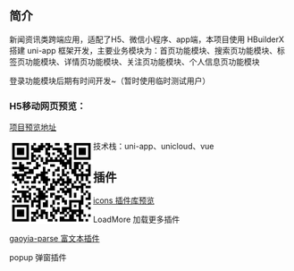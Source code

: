 ## 简介

新闻资讯类跨端应用，适配了H5、微信小程序、app端，本项目使用 HBuilderX 搭建 uni-app 框架开发，主要业务模块为：首页功能模块、搜索页功能模块、标签页功能模块、详情页功能模块、关注页功能模块、个人信息页功能模块

登录功能模块后期有时间开发~（暂时使用临时测试用户）

### H5移动网页预览：

[项目预览地址](https://static-4ad7710e-8d5f-4da8-a504-5576b9ef6af6.bspapp.com/)

<img src="\static\nothing-news-QR code.png" style="zoom:50%;" align="left"/>

技术栈：uni-app、unicloud、vue

## 插件

[icons 插件库预览](https://uniapp.dcloud.io/h5/pages/extUI/icons/icons)

LoadMore 加载更多插件

 [gaoyia-parse 富文本插件](https://github.com/gaoyia/parse)

popup 弹窗插件